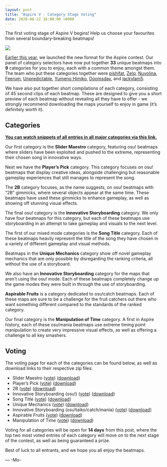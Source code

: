 ```yaml
---
layout: post
title: "Aspire V - Category Stage Voting"
date: 2020-06-22 16:00:00 +0000
---
```


The first voting stage of Aspire V begins! Help us choose your favourites from several boundary-breaking beatmaps!

![](https://assets.ppy.sh/contests/94/header.jpg)

[Earlier this year](https://osu.ppy.sh/home/news/2020-04-09-aspire-v-a-new-format), we launched the new format for the Aspire contest. Our panel of category selectors have now put together **33** unique beatmaps into **9** categories for you to enjoy, each with a common theme amongst them. The team who put these categories together were [pishifat](https://osu.ppy.sh/users/3178418), [Zelq](https://osu.ppy.sh/users/8953955), [Nuvolina](https://osu.ppy.sh/users/10974170), [Feerum](https://osu.ppy.sh/users/4815717), [Unpredictable](https://osu.ppy.sh/users/7560872), [Yumeno Himiko](https://osu.ppy.sh/users/1806962), [Doomsday](https://osu.ppy.sh/users/18983), and [jackylam5](https://osu.ppy.sh/users/1540807).

We have also put together short compilations of each category, consisting of 45 second clips of each beatmap. These are designed to give you a short preview of each beatmap without revealing all they have to offer - we strongly recommend downloading the maps yourself to enjoy in game (it’s definitely worth it).

## Categories

**[You can watch snippets of all entries in all major categories via this link.](https://www.youtube.com/playlist?list=PLmWVQsxi34bPOwMZSzySyrnIzsHGy2xKW)**

Our first category is the **Slider Maestro** category, featuring osu! beatmaps where sliders have been exploited and pushed to the extreme, representing their chosen song in innovative ways. 

Next we have the **Player’s Pick** category. This category focuses on osu! beatmaps that display creative ideas, alongside challenging but reasonable gameplay experiences that still manages to represent the song. 

The **2B** category focuses, as the name suggests, on osu! beatmaps with “2B” gimmicks, where several objects appear at the same time. These beatmaps have used these gimmicks to enhance gameplay, as well as showing off stunning visual effects. 

The final osu! category is the **Innovative Storyboarding** category. We only have four beatmaps for this category, but each of these beatmaps use storyboarding in an attempt to take gameplay and visuals to the next level.

The first of our mixed mode categories is the **Song Title** category. Each of these beatmaps heavily represent the title of the song they have chosen in a variety of different gameplay and visual methods.

Beatmaps in the **Unique Mechanics** category show off novel gameplay mechanics that are only possible by disregarding the ranking criteria, all without the use of a storyboard. 

We also have an **Innovative Storyboarding** category for the maps that aren’t using the osu! mode. Each of these beatmaps completely change up the game modes they were built in through the use of storyboarding.

**Aspirable Fruits** is a category dedicated to osu!catch beatmaps. Each of these maps are sure to be a challenge for the fruit catchers out there who want something different compared to the standards of the ranked category.

Our final category is the **Manipulation of Time** category. A first in Aspire history, each of these osu!mania beatmaps use extreme timing point manipulation to create very impressive visual effects, as well as offering a challenge to all key smashers.

## Voting

The voting page for each of the categories can be found below, as well as download links to their respective zip files:

- Slider Maestro ([vote](https://osu.ppy.sh/community/contests/101)) ([download](https://assets.ppy.sh/contests/101/category-101-entries.zip))
- Player’s Pick ([vote](https://osu.ppy.sh/community/contests/102)) ([download](https://assets.ppy.sh/contests/102/category-102-entries.zip))
- 2B ([vote](https://osu.ppy.sh/community/contests/103)) ([download](https://assets.ppy.sh/contests/103/category-103-entries.zip))
- Innovative Storyboarding (osu!) ([vote](https://osu.ppy.sh/community/contests/105)) ([download](https://assets.ppy.sh/contests/105/category-105-entries.zip))
- Song Title ([vote](https://osu.ppy.sh/community/contests/104)) ([download](https://assets.ppy.sh/contests/104/category-104-entries.zip))
- Unique Mechanics ([vote](https://osu.ppy.sh/community/contests/106)) ([download](https://assets.ppy.sh/contests/106/category-106-entries.zip))
- Innovative Storyboarding (osu!taiko/catch/mania) ([vote](https://osu.ppy.sh/community/contests/100)) ([download](https://assets.ppy.sh/contests/100/category-100-entries.zip))
- Aspirable Fruits ([vote](https://osu.ppy.sh/community/contests/99)) ([download](https://assets.ppy.sh/contests/99/category-99-entries.zip))
- Manipulation of Time ([vote](https://osu.ppy.sh/community/contests/98)) ([download](https://assets.ppy.sh/contests/98/category-98-entries.zip))

Voting for all categories will be open for **14 days** from this post, where the top two most voted entries of each category will move on to the next stage of the contest, as well as being guaranteed a prize.

Best of luck to all entrants, and we hope you all enjoy the beatmaps.

— -Mo-
